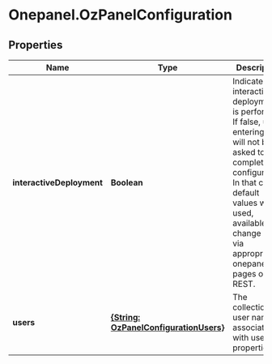 # Onepanel.OzPanelConfiguration

## Properties
Name | Type | Description | Notes
------------ | ------------- | ------------- | -------------
**interactiveDeployment** | **Boolean** | Indicates that interactive deployment is performed. If false, users entering GUI will not be asked to complete the configuration. In that case default values will be used, available for change later via appropriate onepanel GUI pages or REST.  | [optional] [default to true]
**users** | [**{String: OzPanelConfigurationUsers}**](OzPanelConfigurationUsers.md) | The collection of user names associated with users properties. | [optional] 


